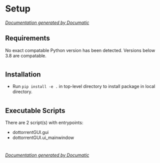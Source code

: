 # Setup

[_Documentation generated by Documatic_](https://www.documatic.com)

<!---Documatic-section-Requirements-start--->
## Requirements

No exact compatable Python version has been detected.
Versions below 3.8 are compatable.

# #
<!---Documatic-section-Requirements-end--->

<!---Documatic-section-Installation-start--->
## Installation

* Run `pip install -e .` in top-level directory to
install package in local directory.

# #
<!---Documatic-section-Installation-end--->

<!---Documatic-section-Executable Scripts-start--->
## Executable Scripts

There are 2 script(s) with entrypoints:
* dottorrentGUI.gui
* dottorrentGUI.ui_mainwindow

# #
<!---Documatic-section-Executable Scripts-end--->

[_Documentation generated by Documatic_](https://www.documatic.com)